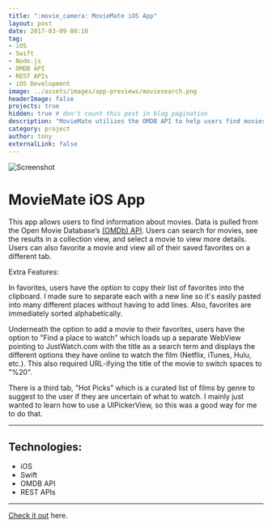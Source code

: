 ```yaml
---
title: ":movie_camera: MovieMate iOS App"
layout: post
date: 2017-03-09 08:10
tag: 
- iOS
- Swift
- Node.js
- OMDB API
- REST APIs
- iOS Development
image: ../assets/images/app-previews/moviesearch.png
headerImage: false
projects: true
hidden: true # don't count this post in blog pagination
description: "MovieMate utilizes the OMDB API to help users find movies to watch. Built in Swift."
category: project
author: tony
externalLink: false
---
```


![Screenshot](https://tonydelanuez.com/assets/images/app-previews/moviesearch.png)

# MovieMate iOS App

This app allows users to find information about movies. Data is pulled from the Open Movie Database’s [(OMDb) API](https://www.omdbapi.com). Users can search for movies, see the results in a collection view, and select a movie to view more details. Users can also favorite a movie and view all of their saved favorites on a different tab.

Extra Features: 

In favorites, users have the option to copy their list of favorites into the clipboard. I made sure to separate each with a new line so it's easily pasted into many different places without having to add lines. Also, favorites are immediately sorted alphabetically.

Underneath the option to add a movie to their favorites, users have the option to "Find a place to watch" which loads up a separate WebView pointing to JustWatch.com with the title as a search term and displays the different options they have online to watch the film (Netflix, iTunes, Hulu, etc.). This also required URL-ifying the title of the movie to switch spaces to "%20".

There is a third tab, "Hot Picks" which is a curated list of films by genre to suggest to the user if they are uncertain of what to watch. I mainly just wanted to learn how to use a UIPickerView, so this was a good way for me to do that.

---

## Technologies:

- iOS
- Swift
- OMDB API
- REST APIs


---

[Check it out](https://github.com/tonydelanuez/iOS-Movie-Mate-App) here.
